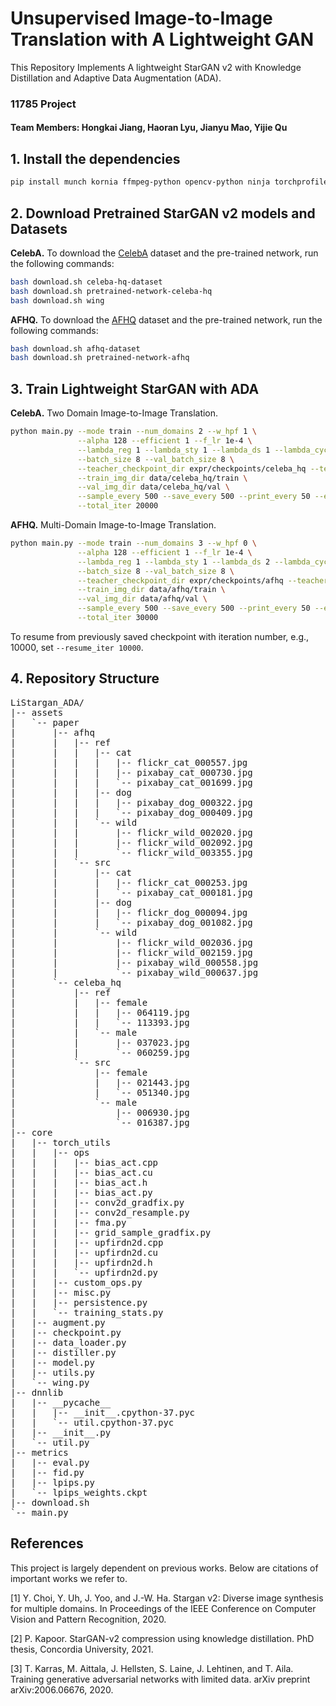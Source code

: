 # Unsupervised Image-to-Image Translation with A Lightweight GAN

This Repository Implements A lightweight StarGAN v2 with Knowledge Distillation and Adaptive Data Augmentation (ADA).

### 11785 Project

#### Team Members: Hongkai Jiang, Haoran Lyu, Jianyu Mao, Yijie Qu

## 1. Install the dependencies
```bash
pip install munch kornia ffmpeg-python opencv-python ninja torchprofile
```

## 2. Download Pretrained StarGAN v2 models and Datasets

<b>CelebA.</b> To download the [CelebA](https://drive.google.com/drive/folders/0B4qLcYyJmiz0TXY1NG02bzZVRGs) dataset and the pre-trained network, run the following commands:
```bash
bash download.sh celeba-hq-dataset
bash download.sh pretrained-network-celeba-hq
bash download.sh wing
```

<b>AFHQ.</b> To download the [AFHQ](https://github.com/clovaai/stargan-v2/blob/master/README.md#animal-faces-hq-dataset-afhq) dataset and the pre-trained network, run the following commands:
```bash
bash download.sh afhq-dataset
bash download.sh pretrained-network-afhq
```
## 3. Train Lightweight StarGAN with ADA

<b>CelebA.</b> Two Domain Image-to-Image Translation.
```bash
python main.py --mode train --num_domains 2 --w_hpf 1 \
               --alpha 128 --efficient 1 --f_lr 1e-4 \
               --lambda_reg 1 --lambda_sty 1 --lambda_ds 1 --lambda_cyc 1 \
               --batch_size 8 --val_batch_size 8 \
               --teacher_checkpoint_dir expr/checkpoints/celeba_hq --teacher_resume_iter 100000 \
               --train_img_dir data/celeba_hq/train \
               --val_img_dir data/celeba_hq/val \
               --sample_every 500 --save_every 500 --print_every 50 --eval_every 10000 \
               --total_iter 20000
```

<b>AFHQ.</b> Multi-Domain Image-to-Image Translation.
```bash
python main.py --mode train --num_domains 3 --w_hpf 0 \
               --alpha 128 --efficient 1 --f_lr 1e-4 \
               --lambda_reg 1 --lambda_sty 1 --lambda_ds 2 --lambda_cyc 1 \
               --batch_size 8 --val_batch_size 8 \
               --teacher_checkpoint_dir expr/checkpoints/afhq --teacher_resume_iter 100000 \
               --train_img_dir data/afhq/train \
               --val_img_dir data/afhq/val \
               --sample_every 500 --save_every 500 --print_every 50 --eval_every 10000 \
               --total_iter 30000
```

To resume from previously saved checkpoint with iteration number, e.g., 10000, set `--resume_iter 10000`.



## 4. Repository Structure

<pre>
LiStargan_ADA/
|-- assets
|   `-- paper
|       |-- afhq
|       |   |-- ref
|       |   |   |-- cat
|       |   |   |   |-- flickr_cat_000557.jpg
|       |   |   |   |-- pixabay_cat_000730.jpg
|       |   |   |   `-- pixabay_cat_001699.jpg
|       |   |   |-- dog
|       |   |   |   |-- pixabay_dog_000322.jpg
|       |   |   |   `-- pixabay_dog_000409.jpg
|       |   |   `-- wild
|       |   |       |-- flickr_wild_002020.jpg
|       |   |       |-- flickr_wild_002092.jpg
|       |   |       `-- flickr_wild_003355.jpg
|       |   `-- src
|       |       |-- cat
|       |       |   |-- flickr_cat_000253.jpg
|       |       |   `-- pixabay_cat_000181.jpg
|       |       |-- dog
|       |       |   |-- flickr_dog_000094.jpg
|       |       |   `-- pixabay_dog_001082.jpg
|       |       `-- wild
|       |           |-- flickr_wild_002036.jpg
|       |           |-- flickr_wild_002159.jpg
|       |           |-- pixabay_wild_000558.jpg
|       |           `-- pixabay_wild_000637.jpg
|       `-- celeba_hq
|           |-- ref
|           |   |-- female
|           |   |   |-- 064119.jpg
|           |   |   `-- 113393.jpg
|           |   `-- male
|           |       |-- 037023.jpg
|           |       `-- 060259.jpg
|           `-- src
|               |-- female
|               |   |-- 021443.jpg
|               |   `-- 051340.jpg
|               `-- male
|                   |-- 006930.jpg
|                   `-- 016387.jpg
|-- core
|   |-- torch_utils
|   |   |-- ops
|   |   |   |-- bias_act.cpp
|   |   |   |-- bias_act.cu
|   |   |   |-- bias_act.h
|   |   |   |-- bias_act.py
|   |   |   |-- conv2d_gradfix.py
|   |   |   |-- conv2d_resample.py
|   |   |   |-- fma.py
|   |   |   |-- grid_sample_gradfix.py
|   |   |   |-- upfirdn2d.cpp
|   |   |   |-- upfirdn2d.cu
|   |   |   |-- upfirdn2d.h
|   |   |   `-- upfirdn2d.py
|   |   |-- custom_ops.py
|   |   |-- misc.py
|   |   |-- persistence.py
|   |   `-- training_stats.py
|   |-- augment.py
|   |-- checkpoint.py
|   |-- data_loader.py
|   |-- distiller.py
|   |-- model.py
|   |-- utils.py
|   `-- wing.py
|-- dnnlib
|   |-- __pycache__
|   |   |-- __init__.cpython-37.pyc
|   |   `-- util.cpython-37.pyc
|   |-- __init__.py
|   `-- util.py
|-- metrics
|   |-- eval.py
|   |-- fid.py
|   |-- lpips.py
|   `-- lpips_weights.ckpt
|-- download.sh
`-- main.py
</pre>

## References

This project is largely dependent on previous works. Below are citations of important works we refer to.


<a id="1">[1]</a> 
Y. Choi, Y. Uh, J. Yoo, and J.-W. Ha.
Stargan v2: Diverse image synthesis for multiple domains.
In Proceedings of the IEEE Conference on Computer Vision and Pattern Recognition, 2020.

<a id="2">[2]</a> 
P. Kapoor.
StarGAN-v2 compression using knowledge distillation.
PhD thesis, Concordia University, 2021.

<a id="3">[3]</a> 
T. Karras, M. Aittala, J. Hellsten, S. Laine, J. Lehtinen, and T. Aila. 
Training generative adversarial networks with limited data. arXiv preprint arXiv:2006.06676, 2020.


